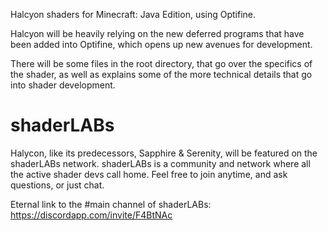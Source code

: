 Halcyon shaders for Minecraft: Java Edition, using Optifine.

Halcyon will be heavily relying on the new deferred programs that have been added into Optifine, which opens up new avenues for development.

There will be some files in the root directory, that go over the specifics of the shader, as well as explains some of the more technical details that go into shader development.

# shaderLABs
Halycon, like its predecessors, Sapphire & Serenity, will be featured on the shaderLABs network.
shaderLABs is a community and network where all the active shader devs call home.
Feel free to join anytime, and ask questions, or just chat.

Eternal link to the #main channel of shaderLABs:  https://discordapp.com/invite/F4BtNAc
